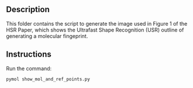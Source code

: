 ## Description

This folder contains the script to generate the image used in Figure 1 of the HSR Paper, which shows the Ultrafast Shape Recognition (USR) outline of generating a molecular fingeprint.

## Instructions

Run the command:

```bash
pymol show_mol_and_ref_points.py
```

